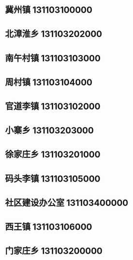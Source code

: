 # 冀州镇 131103100000
# 北漳淮乡 131103202000
# 南午村镇 131103103000
# 周村镇 131103104000
# 官道李镇 131103102000
# 小寨乡 131103203000
# 徐家庄乡 131103201000
# 码头李镇 131103105000
# 社区建设办公室 131103400000
# 西王镇 131103106000
# 门家庄乡 131103200000

